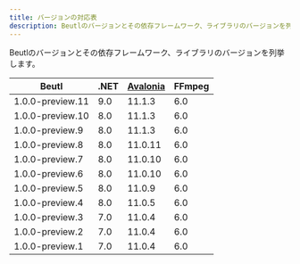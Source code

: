 ```yaml
---
title: バージョンの対応表
description: Beutlのバージョンとその依存フレームワーク、ライブラリのバージョンを列挙します。
---
```


Beutlのバージョンとその依存フレームワーク、ライブラリのバージョンを列挙します。

| Beutl            | .NET | [Avalonia](https://github.com/AvaloniaUI/Avalonia) | FFmpeg |
| ---------------- | ---- | -------------------------------------------------- | ------ |
| 1.0.0-preview.11 | 9.0  | 11.1.3                                             | 6.0    |
| 1.0.0-preview.10 | 8.0  | 11.1.3                                             | 6.0    |
| 1.0.0-preview.9  | 8.0  | 11.1.3                                             | 6.0    |
| 1.0.0-preview.8  | 8.0  | 11.0.11                                            | 6.0    |
| 1.0.0-preview.7  | 8.0  | 11.0.10                                            | 6.0    |
| 1.0.0-preview.6  | 8.0  | 11.0.10                                            | 6.0    |
| 1.0.0-preview.5  | 8.0  | 11.0.9                                             | 6.0    |
| 1.0.0-preview.4  | 8.0  | 11.0.5                                             | 6.0    |
| 1.0.0-preview.3  | 7.0  | 11.0.4                                             | 6.0    |
| 1.0.0-preview.2  | 7.0  | 11.0.4                                             | 6.0    |
| 1.0.0-preview.1  | 7.0  | 11.0.4                                             | 6.0    |
